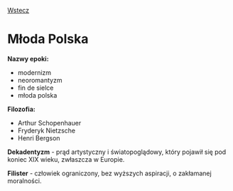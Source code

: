 [Wstecz](../polski.md)

# Młoda Polska

**Nazwy epoki:**

-   modernizm
-   neoromantyzm
-   fin de sielce
-   młoda polska

**Filozofia:**

-   Arthur Schopenhauer
-   Fryderyk Nietzsche
-   Henri Bergson

**Dekadentyzm** - prąd artystyczny i światopoglądowy, który pojawił się pod koniec XIX wieku, zwłaszcza w Europie.

**Filister** - człowiek ograniczony, bez wyższych aspiracji, o zakłamanej moralności.


